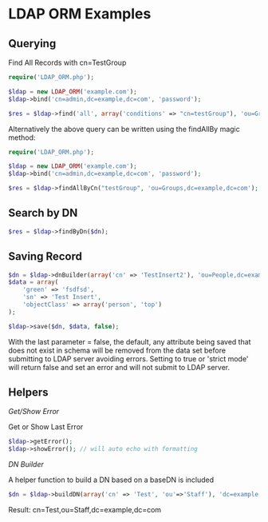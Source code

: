 LDAP ORM Examples
=================

Querying
----------

Find All Records with cn=TestGroup

```php
require('LDAP_ORM.php');

$ldap = new LDAP_ORM('example.com');
$ldap->bind('cn=admin,dc=example,dc=com', 'password');

$res = $ldap->find('all', array('conditions' => "cn=testGroup"), 'ou=Groups,dc=example,dc=com');
```

Alternatively the above query can be written using the findAllBy magic method:

```php
require('LDAP_ORM.php');

$ldap = new LDAP_ORM('example.com');
$ldap->bind('cn=admin,dc=example,dc=com', 'password');

$res = $ldap->findAllByCn("testGroup", 'ou=Groups,dc=example,dc=com');
```


Search by DN
-------------

```php
$res = $ldap->findByDn($dn);
```


Saving Record
--------------

```php
$dn = $ldap->dnBuilder(array('cn' => 'TestInsert2'), 'ou=People,dc=example,dc=com');
$data = array(
	'green' => 'fsdfsd',
	'sn' => 'Test Insert',
	'objectClass' => array('person', 'top')
);

$ldap->save($dn, $data, false);
```
With the last parameter = false, the default, any attribute being saved that does not exist in schema will be removed
from the data set before submitting to LDAP server avoiding errors.  Setting to true or 'strict mode' will return false
and set an error and will not submit to LDAP server.


Helpers
-------------

*Get/Show Error*

Get or Show Last Error

```php
$ldap->getError();
$ldap->showError(); // will auto echo with formatting
```


*DN Builder*

A helper function to build a DN based on a baseDN is included

```php
$dn = $ldap->buildDN(array('cn' => 'Test', 'ou'=>'Staff'), 'dc=example,dc=com');
```
Result: cn=Test,ou=Staff,dc=example,dc=com


